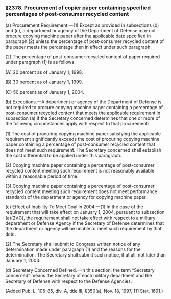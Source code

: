 ### §2378. Procurement of copier paper containing specified percentages of post-consumer recycled content ###

(a) Procurement Requirement.—(1) Except as provided in subsections (b) and (c), a department or agency of the Department of Defense may not procure copying machine paper after the applicable date specified in paragraph (2) unless the percentage of post-consumer recycled content of the paper meets the percentage then in effect under such paragraph.

(2) The percentage of post-consumer recycled content of paper required under paragraph (1) is as follows:

(A) 20 percent as of January 1, 1998.

(B) 30 percent as of January 1, 1999.

(C) 50 percent as of January 1, 2004.

(b) Exceptions.—A department or agency of the Department of Defense is not required to procure copying machine paper containing a percentage of post-consumer recycled content that meets the applicable requirement in subsection (a) if the Secretary concerned determines that one or more of the following circumstances apply with respect to that procurement:

(1) The cost of procuring copying machine paper satisfying the applicable requirement significantly exceeds the cost of procuring copying machine paper containing a percentage of post-consumer recycled content that does not meet such requirement. The Secretary concerned shall establish the cost differential to be applied under this paragraph.

(2) Copying machine paper containing a percentage of post-consumer recycled content meeting such requirement is not reasonably available within a reasonable period of time.

(3) Copying machine paper containing a percentage of post-consumer recycled content meeting such requirement does not meet performance standards of the department or agency for copying machine paper.

(c) Effect of Inability To Meet Goal in 2004.—(1) In the case of the requirement that will take effect on January 1, 2004, pursuant to subsection (a)(2)(C), the requirement shall not take effect with respect to a military department or Defense Agency if the Secretary of Defense determines that the department or agency will be unable to meet such requirement by that date.

(2) The Secretary shall submit to Congress written notice of any determination made under paragraph (1) and the reasons for the determination. The Secretary shall submit such notice, if at all, not later than January 1, 2003.

(d) Secretary Concerned Defined.—In this section, the term “Secretary concerned” means the Secretary of each military department and the Secretary of Defense with respect to the Defense Agencies.

(Added Pub. L. 105–85, div. A, title III, §350(a), Nov. 18, 1997, 111 Stat. 1691.)